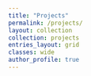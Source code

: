 ```yaml
---
title: "Projects"
permalink: /projects/
layout: collection
collection: projects
entries_layout: grid 
classes: wide
author_profile: true
---
```

